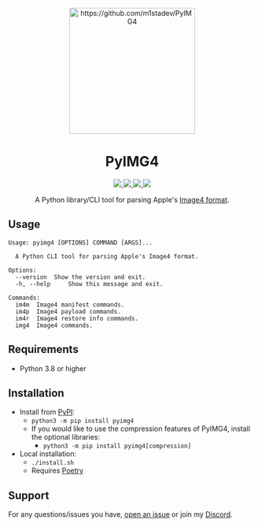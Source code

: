 <p align="center">
<img src=".github/assets/icon.png" alt="https://github.com/m1stadev/PyIMG4" width=256px> 
</p>

<h1 align="center">
PyIMG4
</h1>
<p align="center">
  <a href="https://github.com/m1stadev/PyIMG4/blob/master/LICENSE">
    <image src="https://img.shields.io/github/license/m1stadev/PyIMG4">
  </a>
  <a href="https://github.com/m1stadev/PyIMG4/stargazers">
    <image src="https://img.shields.io/github/stars/m1stadev/PyIMG4">
  </a>
  <a href="https://github.com/m1stadev/PyIMG4">
    <image src="https://tokei.rs/b1/github/m1stadev/PyIMG4?category=code&lang=python&style=flat">
  </a>
  <a href="https://github.com/m1stadev/PyIMG4">
    <image src="https://img.shields.io/github/actions/workflow/status/m1stadev/PyIMG4/.github/workflows/python-tests.yml">
  </a>
    <br>
</p>

<p align="center">
A Python library/CLI tool for parsing Apple's <a href="https://www.theiphonewiki.com/wiki/IMG4_File_Format">Image4 format</a>.
</p>

## Usage
```
Usage: pyimg4 [OPTIONS] COMMAND [ARGS]...

  A Python CLI tool for parsing Apple's Image4 format.

Options:
  --version  Show the version and exit.
  -h, --help     Show this message and exit.

Commands:
  im4m  Image4 manifest commands.
  im4p  Image4 payload commands.
  im4r  Image4 restore info commands.
  img4  Image4 commands.
```

## Requirements
- Python 3.8 or higher

## Installation
- Install from [PyPI](https://pypi.org/project/pyimg4/):
    - ```python3 -m pip install pyimg4```
    - If you would like to use the compression features of PyIMG4, install the optional libraries:
      - ```python3 -m pip install pyimg4[compression]```
- Local installation:
    - `./install.sh`
    - Requires [Poetry](https://python-poetry.org)

## Support

For any questions/issues you have, [open an issue](https://github.com/m1stadev/PyIMG4/issues) or join my [Discord](https://m1sta.xyz/discord).
